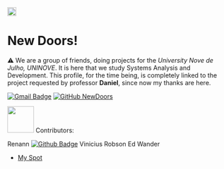 <img src="https://newdoors1.weebly.com/uploads/1/2/4/2/124210107/whatsapp-image-2021-03-03-at-14-40-17-removebg-preview_orig.png" width="20"> 

# New Doors!

⚠️ We are a group of friends, doing projects for the *University Nove de Julho, UNINOVE*. It is here that we study Systems Analysis and Development. This profile, for the time being, is completely linked to the project requested by professor **Daniel**, since now my thanks are here.

[![Gmail Badge](https://img.shields.io/badge/newwdoorss1@gmail.com-3f4961?style=flat-square&labelColor=3f4961&logo=Gmail&logoColor=white&link=mailto:newwdoorss1@gmail.com)](mailto:newwdoorss1@gmail.com) [![GitHub NewDoors](https://img.shields.io/github/followers/NewDoors1?label=follow&style=social)](https://github.com/NewDoors1) 

<!-- colocar o github de todo mundo depois e os emails-->
<img src="https://media.giphy.com/media/LnQjpWaON8nhr21vNW/giphy.gif" width="60">
Contributors:

Renann [![Github Badge](https://img.shields.io/badge/-Github-000?style=flat-square&logo=Github&logoColor=white&link=https://github.com/Renann1)](https://github.com/Renann1)
Vinicius
Robson
Ed Wander


* [My Spot](https://github.com/users/NewDoors1/projects/1)
<!--

